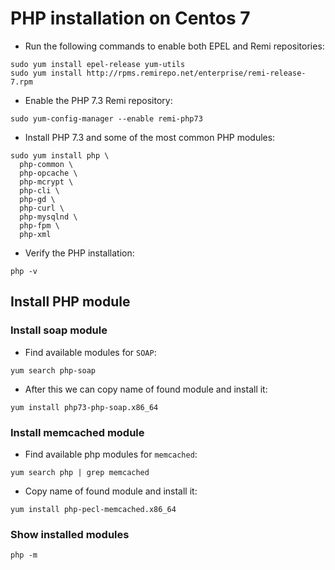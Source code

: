 # PHP installation on Centos 7

- Run the following commands to enable both EPEL and Remi repositories:

```
sudo yum install epel-release yum-utils
sudo yum install http://rpms.remirepo.net/enterprise/remi-release-7.rpm
```

- Enable the PHP 7.3 Remi repository:

```
sudo yum-config-manager --enable remi-php73
```

- Install PHP 7.3 and some of the most common PHP modules:

```
sudo yum install php \
  php-common \
  php-opcache \
  php-mcrypt \
  php-cli \
  php-gd \
  php-curl \
  php-mysqlnd \
  php-fpm \
  php-xml
```

- Verify the PHP installation:

```
php -v
```

## Install PHP module

### Install soap module

- Find available modules for `SOAP`:

```
yum search php-soap
```

- After this we can copy name of found module and install it:

```
yum install php73-php-soap.x86_64
```

### Install memcached module

- Find available php modules for `memcached`:

```
yum search php | grep memcached
```

- Copy name of found module and install it:

```
yum install php-pecl-memcached.x86_64
```

### Show installed modules

```
php -m
```
